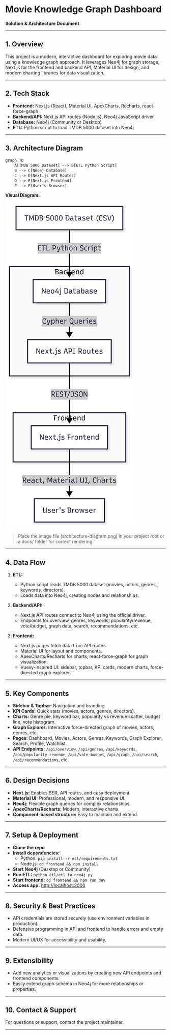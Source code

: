 # Movie Knowledge Graph Dashboard  
**Solution & Architecture Document**

---

## 1. Overview

This project is a modern, interactive dashboard for exploring movie data using a knowledge graph approach. It leverages Neo4j for graph storage, Next.js for the frontend and backend API, Material UI for design, and modern charting libraries for data visualization.

---

## 2. Tech Stack

- **Frontend:** Next.js (React), Material UI, ApexCharts, Recharts, react-force-graph
- **Backend/API:** Next.js API routes (Node.js), Neo4j JavaScript driver
- **Database:** Neo4j (Community or Desktop)
- **ETL:** Python script to load TMDB 5000 dataset into Neo4j

---

## 3. Architecture Diagram

```mermaid
graph TD
    A[TMDB 5000 Dataset] --> B[ETL Python Script]
    B --> C[Neo4j Database]
    C --> D[Next.js API Routes]
    D --> E[Next.js Frontend]
    E --> F[User's Browser]
```

**Visual Diagram:**

![Architecture Diagram](./architecture-diagram.png)

> Place the image file (architecture-diagram.png) in your project root or a docs/ folder for correct rendering.

---

## 4. Data Flow

1. **ETL:**  
   - Python script reads TMDB 5000 dataset (movies, actors, genres, keywords, directors).
   - Loads data into Neo4j, creating nodes and relationships.

2. **Backend/API:**  
   - Next.js API routes connect to Neo4j using the official driver.
   - Endpoints for overview, genres, keywords, popularity/revenue, vote/budget, graph data, search, recommendations, etc.

3. **Frontend:**  
   - Next.js pages fetch data from API routes.
   - Material UI for layout and components.
   - ApexCharts/Recharts for charts, react-force-graph for graph visualization.
   - Vuexy-inspired UI: sidebar, topbar, KPI cards, modern charts, force-directed graph explorer.

---

## 5. Key Components

- **Sidebar & Topbar:** Navigation and branding.
- **KPI Cards:** Quick stats (movies, actors, genres, directors).
- **Charts:** Genre pie, keyword bar, popularity vs revenue scatter, budget line, vote histogram.
- **Graph Explorer:** Interactive force-directed graph of movies, actors, genres, etc.
- **Pages:** Dashboard, Movies, Actors, Genres, Keywords, Graph Explorer, Search, Profile, Watchlist.
- **API Endpoints:** `/api/overview`, `/api/genres`, `/api/keywords`, `/api/popularity-revenue`, `/api/vote-budget`, `/api/graph`, `/api/search`, `/api/recommendations`, etc.

---

## 6. Design Decisions

- **Next.js:** Enables SSR, API routes, and easy deployment.
- **Material UI:** Professional, modern, and responsive UI.
- **Neo4j:** Flexible graph queries for complex relationships.
- **ApexCharts/Recharts:** Modern, interactive charts.
- **Component-based structure:** Easy to maintain and extend.

---

## 7. Setup & Deployment

- **Clone the repo**
- **Install dependencies:**  
  - Python: `pip install -r etl/requirements.txt`
  - Node.js: `cd frontend && npm install`
- **Start Neo4j** (Desktop or Community)
- **Run ETL:** `python etl/etl_to_neo4j.py`
- **Start frontend:** `cd frontend && npm run dev`
- **Access app:** [http://localhost:3000](http://localhost:3000)

---

## 8. Security & Best Practices

- API credentials are stored securely (use environment variables in production).
- Defensive programming in API and frontend to handle errors and empty data.
- Modern UI/UX for accessibility and usability.

---

## 9. Extensibility

- Add new analytics or visualizations by creating new API endpoints and frontend components.
- Easily extend graph schema in Neo4j for more relationships or properties.

---

## 10. Contact & Support

For questions or support, contact the project maintainer.

--- 